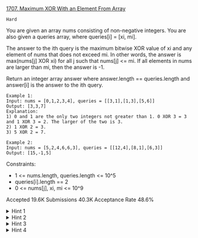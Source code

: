 [1707. Maximum XOR With an Element From Array](https://leetcode.com/problems/maximum-xor-with-an-element-from-array/)

`Hard`

You are given an array nums consisting of non-negative integers. You are also given a queries array, where queries[i] = [xi, mi].

The answer to the ith query is the maximum bitwise XOR value of xi and any element of nums that does not exceed mi. In other words, the answer is max(nums[j] XOR xi) for all j such that nums[j] <= mi. If all elements in nums are larger than mi, then the answer is -1.

Return an integer array answer where answer.length == queries.length and answer[i] is the answer to the ith query.

```
Example 1:
Input: nums = [0,1,2,3,4], queries = [[3,1],[1,3],[5,6]]
Output: [3,3,7]
Explanation:
1) 0 and 1 are the only two integers not greater than 1. 0 XOR 3 = 3 and 1 XOR 3 = 2. The larger of the two is 3.
2) 1 XOR 2 = 3.
3) 5 XOR 2 = 7.

Example 2:
Input: nums = [5,2,4,6,6,3], queries = [[12,4],[8,1],[6,3]]
Output: [15,-1,5]
``` 

Constraints:

- 1 <= nums.length, queries.length <= 10^5
- queries[i].length == 2
- 0 <= nums[j], xi, mi <= 10^9

Accepted
19.6K
Submissions
40.3K
Acceptance Rate
48.6%

<details>
<summary>Hint 1</summary>

In problems involving bitwise operations, we often think on the bits level. In this problem, we can think that to maximize the result of an xor operation, we need to maximize the most significant bit, then the next one, and so on.

</details>
<details>
<summary>Hint 2</summary>

If there's some number in the array that is less than m and whose the most significant bit is different than that of x, then xoring with this number maximizes the most significant bit, so I know this bit in the answer is 1.

</details>
<details>
<summary>Hint 3</summary>

To check the existence of such numbers and narrow your scope for further bits based on your choice, you can use trie.

</details>
<details>
<summary>Hint 4</summary>

You can sort the array and the queries, and maintain the trie such that in each query the trie consists exactly of the valid elements.

</details>